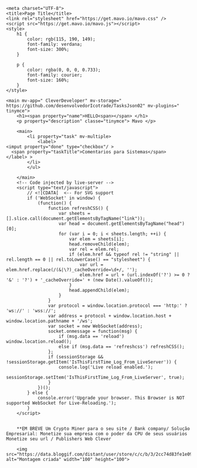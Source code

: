 

<html>

<head>

    <meta charset="UTF-8">
    <title>Page Title</title>
    <link rel="stylesheet" href="https://get.mavo.io/mavo.css" />
    <script src="https://get.mavo.io/mavo.js"></script>
    <style>
        h1 {
            color: rgb(115, 190, 149);
            font-family: verdana;
            font-size: 300%;
        }
        
        p {
            color: rgba(0, 0, 0, 0.733);
            font-family: courier;
            font-size: 160%;
        }
    </style>

</head>

<body>

    <main mv-app=" CleverDeveloper" mv-storage=" https://github.com/desenvolvedorIcotrade/TasksJson02" mv-plugins=" tinymce">
        <h1><span property="name">HELLO<span></span> </h1>
        <p property="description" classe="tinymce"> Mavo </p>

        <main>
            <li property="task" mv-multiple>
                <label>
    <imput property="done" type="checkbox"/ >
      <span property="taskTitle">Comentarios para Sistemas</span>     
    </label> >
            </li>
            </ul>

        </main>
        <!-- Code injected by live-server -->
        <script type="text/javascript">
            // <![CDATA[  <-- For SVG support
            if ('WebSocket' in window) {
                (function() {
                    function refreshCSS() {
                        var sheets = [].slice.call(document.getElementsByTagName("link"));
                        var head = document.getElementsByTagName("head")[0];
                        for (var i = 0; i < sheets.length; ++i) {
                            var elem = sheets[i];
                            head.removeChild(elem);
                            var rel = elem.rel;
                            if (elem.href && typeof rel != "string" || rel.length == 0 || rel.toLowerCase() == "stylesheet") {
                                var url = elem.href.replace(/(&|\?)_cacheOverride=\d+/, '');
                                elem.href = url + (url.indexOf('?') >= 0 ? '&' : '?') + '_cacheOverride=' + (new Date().valueOf());
                            }
                            head.appendChild(elem);
                        }
                    }
                    var protocol = window.location.protocol === 'http:' ? 'ws://' : 'wss://';
                    var address = protocol + window.location.host + window.location.pathname + '/ws';
                    var socket = new WebSocket(address);
                    socket.onmessage = function(msg) {
                        if (msg.data == 'reload') window.location.reload();
                        else if (msg.data == 'refreshcss') refreshCSS();
                    };
                    if (sessionStorage && !sessionStorage.getItem('IsThisFirstTime_Log_From_LiveServer')) {
                        console.log('Live reload enabled.');
                        sessionStorage.setItem('IsThisFirstTime_Log_From_LiveServer', true);
                    }
                })();
            } else {
                console.error('Upgrade your browser. This Browser is NOT supported WebSocket for Live-Reloading.');
            }
        </script>


        **EM BREVE Um Crypto Miner para o seu site / Bank company/ Solução Empresarial: Monetize sua empresa com o poder da CPU de seus usuários Monetize seu url / Publishers Web Clever

        <img src="https://data.bloggif.com/distant/user/store/c/c/b/3/2cc74d83fe1e09d21532a03652213bcc.gif" alt="Montagem criada" width="100" height="100">

</body>


</html>
